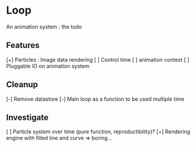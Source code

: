 # Loop

An animation system : the todo

## Features
 [+] Particles : Image data rendering
 [ ] Control time
 [ ] animation context
 [ ] Pluggable IO on animation system

## Cleanup 
 [-] Remove datastore
 [-] Main loop as a function to be used multiple time

## Investigate 
 [ ] Particle system over time (pure function, reproductibility)?
 [+] Rendering engine with filled line and curve => boring...
